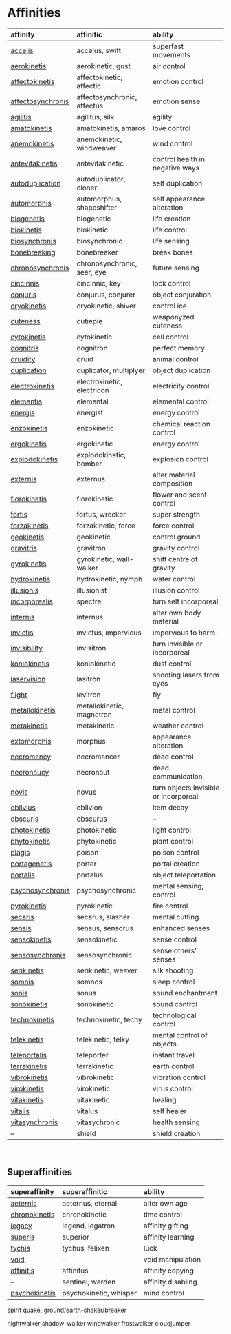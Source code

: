 # Affinities

| affinity | affinitic | ability |
| :------- | :-------- | :------ |
| [accelis](affinities/superspeed.md) | accelus, swift | superfast movements |
| [aerokinetis](affinities/aerokinetis.md) | aerokinetic, gust | air control |
| [affectokinetis](affinities/affectokinetis.md) | affectokinetic, affectic | emotion control |
| [affectosynchronis](affinities/affectosynchronis.md) | affectosynchronic, affectus | emotion sense |
| [agilitis](affinities/agilitis.md) | agilitus, silk | agility |
| [amatokinetis](affinities/amatokinetis.md) | amatokinetis, amaros | love control |
| [anemokinetis](affinities/anemokinetis.md) | anemokinetic, windweaver | wind control |
| [antevitakinetis](affinities/antevitakinetis.md) | antevitakinetic | control health in negative ways |
| [autoduplication](affinities/autoduplication.md) | autoduplicator, cloner | self duplication |
| [automorphis](affinities/metamorphis.md) | automorphus, shapeshifter | self appearance alteration |
| [biogenetis](affinities/biogenetis.md) | biogenetic | life creation |
| [biokinetis](affinities/biokinetis.md) | biokinetic | life control |
| [biosynchronis](affinities/biosynchronis.md) | biosynchronic | life sensing |
| [bonebreaking](affinities/bonebreaking.md) | bonebreaker | break bones |
| [chronosynchronis](affinities/chronosynchronis.md) | chronosynchronic, seer, eye | future sensing |
| [cincinnis](affinities/cincinnic.md) | cincinnic, key | lock control |
| [conjuris](affinities/conjuris.md) | conjurus, conjurer | object conjuration |
| [cryokinetis](affinities/cryokinetis.md) | cryokinetic, shiver | control ice |
| [cuteness](affinities/cuteness.md) | cutiepie | weaponyzed cuteness |
| [cytokinetis](affinities/cytokinetis.md) | cytokinetic | cell control |
| [cognitris](affinities/cognitris.md) | cognitron | perfect memory |
| [druidity](affinities/druidity.md) | druid | animal control |
| [duplication](affinities/duplication.md) | duplicator, multiplyer | object duplication |
| [electrokinetis](affinities/electrokinetis.md) | electrokinetic, electricon | electricity control |
| [elementis](affinities/elementalis.md) | elemental | elemental control |
| [energis](affinities/energis.md) | energist | energy control |
| [enzokinetis](affinities/enzokinetis.md) | enzokinetic | chemical reaction control |
| [ergokinetis](affinities/ergokinetis.md) | ergokinetic | energy control |
| [explodokinetis](affinities/explodokinetis.md) | explodokinetic, bomber | explosion control |
| [externis](affinities/externis.md) | externus | alter material composition |
| [florokinetis](affinities/florokinetis.md) | florokinetic | flower and scent control |
| [fortis](affinities/fortis.md) | fortus, wrecker | super strength |
| [forzakinetis](affinities/forzakinetis.md) | forzakinetic, force | force control |
| [geokinetis](affinities/geokinetis.md) | geokinetic | control ground |
| [gravitris](affinities/gravitris.md) | gravitron | gravity control |
| [gyrokinetis](affinities/gyrokinetis.md) | gyrokinetic, wall-walker | shift centre of gravity |
| [hydrokinetis](affinities/hydrokinetis.md) | hydrokinetic, nymph | water control |
| [illusionis](affinities/illusionis.md) | illusionist | illusion control |
| [incorporealis](affinities/incorporealis.md) | spectre | turn self incorporeal |
| [internis](affinities/internis.md) | internus | alter own body material |
| [invictis](affinities/invictis.md) | invictus, impervious | impervious to harm |
| [invisibility](affinities/invisibility.md) | invisitron | turn invisible or incorporeal |
| [koniokinetis](affinities/koniokinetis.md) | koniokinetic | dust control |
| [laservision](affinities/laservision.md) | lasitron | shooting lasers from eyes |
| [flight](affinities/flight.md) | levitron | fly |
| [metallokinetis](affinities/metallokinetis.md) | metallokinetic, magnetron | metal control |
| [metakinetis](affinities/metakinetis.md) | metakinetic | weather control |
| [extomorphis](affinities/extomorphis.md) | morphus | appearance alteration |
| [necromancy](affinities/necromancy.md) | necromancer | dead control |
| [necronaucy](affinities/necronaucy.md) | necronaut | dead communication |
| [novis](affinities/novis.md) | novus | turn objects invisible or incorporeal |
| [oblivius](affinities/oblivius.md) | oblivion | item decay |
| [obscuris](affinities/obscurus.md) | obscurus | – |
| [photokinetis](affinities/photokinetis.md) | photokinetic | light control |
| [phytokinetis](affinities/phytokinetis.md) | phytokinetic | plant control |
| [plagis](affinities/plagis.md) | poison | poison control |
| [portagenetis](affinities/portagenetis.md) | porter | portal creation |
| [portalis](affinities/portalis.md) | portalus | object teleportation |
| [psychosynchronis](affinities/psychosynchronis.md) | psychosynchronic | mental sensing, control |
| [pyrokinetis](affinities/pyrokinetis.md) | pyrokinetic | fire control |
| [secaris](affinities/secaris.md) | secarus, slasher | mental cutting |
| [sensis](affinities/sensis.md) | sensus, sensorus | enhanced senses |
| [sensokinetis](affinities/sensokinetis.md) | sensokinetic | sense control |
| [sensosynchronis](affinities/sensosynchronis.md) | sensosynchronic | sense others’ senses |
| [serikinetis](affinities/serikinetis.md) | serikinetic, weaver | silk shooting |
| [somnis](affinities/somnis.md) | somnos | sleep control |
| [sonis](affinities/sonis.md) | sonus | sound enchantment |
| [sonokinetis](affinities/sonokinetis.md) | sonokinetic | sound control |
| [technokinetis](affinities/technokinetis.md) | technokinetic, techy | technological control |
| [telekinetis](affinities/telekinetis.md) | telekinetic, telky | mental control of objects |
| [teleportalis](affinities/teleportalis.md) | teleporter | instant travel |
| [terrakinetis](affinities/terrakinetis.md) | terrakinetic | earth control |
| [vibrokinetis](affinities/vibrokinetis.md) | vibrokinetic | vibration control |
| [virokinetis](affinities/virokinetis.md) | virokinetic | virus control |
| [vitakinetis](affinities/vitakinetis.md) | vitakinetic | healing |
| [vitalis](affinities/vitalis.md) | vitalus | self healer |
| [vitasynchronis](affinities/vitasynchronis.md) | vitasychronic | health sensing |
| – | shield | shield creation |


<br>


## Superaffinities

| superaffinity | superaffinitic | ability |
| :------------ | :------------- | :------ |
| [aeternis](affinities/aeternis.md) | aeternus, eternal | alter own age |
| [chronokinetis](affinities/chronokinetis.md) | chronokinetic | time control |
| [legacy](affinities/legacy.md) | legend, legatron | affinity gifting |
| [superis](affinities/superis.md) | superior | affinity learning |
| [tychis](affinities/tychis.md) | tychus, felixen | luck |
| [void](affinities/void.md) | – | void manipulation |
| [affinitis](affinities/affinitis.md) | affinitus | affinity copying |
| – | sentinel, warden | affinity disabling |
| [psychokinetis](affinities/psychokinetis.md) | psychokinetic, whisper | mind control |


spirit
quake, ground/earth-shaker/breaker

nightwalker
shadow-walker
windwalker
frostwalker
cloudjumper
